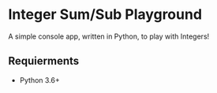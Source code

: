 # Integer Sum/Sub Playground
A simple console app, written in Python, to play with Integers!

## Requierments
- Python 3.6+
